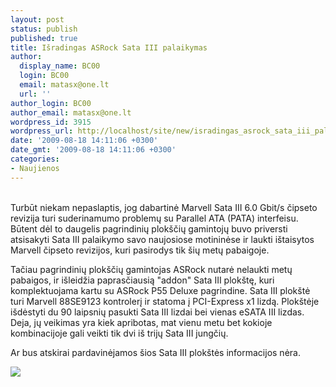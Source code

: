 ```yaml
---
layout: post
status: publish
published: true
title: Išradingas ASRock Sata III palaikymas
author:
  display_name: BC00
  login: BC00
  email: matasx@one.lt
  url: ''
author_login: BC00
author_email: matasx@one.lt
wordpress_id: 3915
wordpress_url: http://localhost/site/new/isradingas_asrock_sata_iii_palaikymas/
date: '2009-08-18 14:11:06 +0300'
date_gmt: '2009-08-18 14:11:06 +0300'
categories:
- Naujienos
---
```

<p>
<br />Turbūt niekam nepaslaptis, jog dabartinė Marvell Sata III 6.0 Gbit/s čipseto revizija turi suderinamumo problemų su Parallel ATA (PATA) interfeisu. Būtent dėl to daugelis pagrindinių plokščių gamintojų buvo priversti atsisakyti Sata III palaikymo savo naujosiose motininėse ir laukti ištaisytos Marvell čipseto revizijos, kuri pasirodys tik šių metų pabaigoje.</p>
<p>Tačiau pagrindinių plokščių gamintojas ASRock nutarė nelaukti metų pabaigos, ir išleidžia paprasčiausią "addon" Sata III plokštę, kuri komplektuojama kartu su ASRock P55 Deluxe pagrindine. Sata III plokštė turi Marvell 88SE9123 kontrolerį ir statoma į PCI-Express x1 lizdą. Plokštėje išdėstyti du 90 laipsnių pasukti Sata III lizdai bei vienas eSATA III lizdas. Deja, jų veikimas yra kiek apribotas, mat vienu metu bet kokioje kombinacijoje gali veikti tik dvi iš trijų Sata III jungčių.</p>
<p>Ar bus atskirai pardavinėjamos šios Sata III plokštės informacijos nėra.</p>
<p><img src="http://www.techpowerup.com/img/09-08-18/95a.jpg" /></p>
